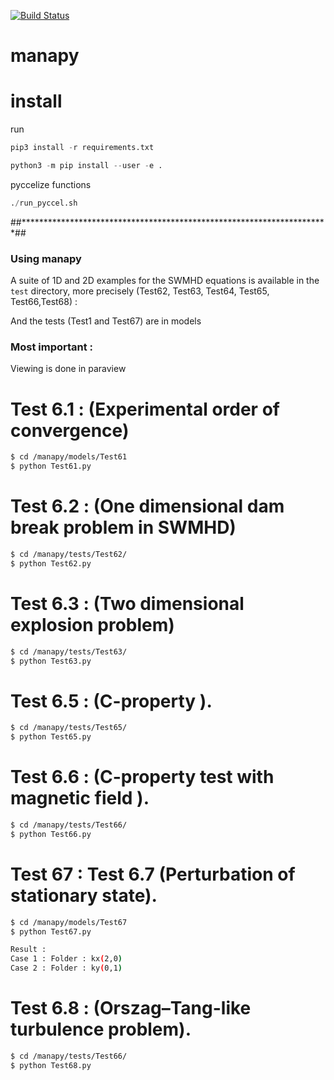 [![Build Status](https://travis-ci.org/imadki/manapy.svg?branch=manapy_hpc)](https://travis-ci.org/imadki/manapy)


# manapy

# install


run 

```python
pip3 install -r requirements.txt
```

```python
python3 -m pip install --user -e .
```

pyccelize functions

```python
./run_pyccel.sh

```

##**********************************************************************##

### Using manapy 
A suite of 1D and 2D examples for the SWMHD equations is available in the `test` directory, more precisely (Test62, Test63, Test64, Test65, Test66,Test68) : 

And the tests (Test1 and Test67) are in models



### Most important :

Viewing is done in paraview

# Test 6.1 : (Experimental order of convergence)
```sh
$ cd /manapy/models/Test61
$ python Test61.py
```

# Test 6.2 : (One dimensional dam break problem in SWMHD)

```sh
$ cd /manapy/tests/Test62/
$ python Test62.py
```

# Test 6.3 : (Two dimensional explosion problem)

```sh
$ cd /manapy/tests/Test63/
$ python Test63.py
```


# Test 6.5 : (C-property ).

```sh
$ cd /manapy/tests/Test65/
$ python Test65.py
```

# Test 6.6 : (C-property test with magnetic field ).

```sh
$ cd /manapy/tests/Test66/
$ python Test66.py
```

# Test 67 : Test 6.7 (Perturbation of stationary state).

```sh
$ cd /manapy/models/Test67
$ python Test67.py

Result : 
Case 1 : Folder : kx(2,0)
Case 2 : Folder : ky(0,1)
```


# Test 6.8 : (Orszag–Tang-like turbulence problem).

```sh
$ cd /manapy/tests/Test66/
$ python Test68.py
```

